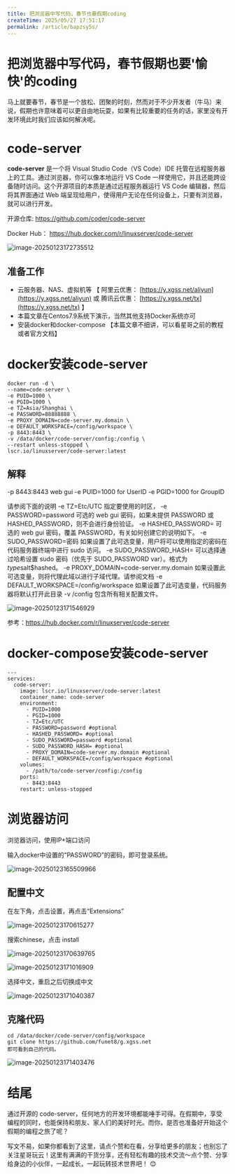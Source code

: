 ```yaml
---
title: 把浏览器中写代码，春节也要假期coding
createTime: 2025/05/27 17:51:17
permalink: /article/bapzsy5s/
---
```

# 把浏览器中写代码，春节假期也要'愉快'的coding



马上就要春节，春节是一个放松、团聚的时刻，然而对于不少开发者（牛马）来说，假期也许意味着可以更自由地玩耍，如果有比较重要的任务的话，家里没有开发环境此时我们应该如何解决呢。

# code-server

**code-server** 是一个将 Visual Studio Code（VS Code）IDE 托管在远程服务器上的工具。通过浏览器，你可以像本地运行 VS Code 一样使用它，并且还能跨设备随时访问。这个开源项目的本质是通过远程服务器运行 VS Code 编辑器，然后将其界面通过 Web 端呈现给用户，使得用户无论在任何设备上，只要有浏览器，就可以进行开发。



开源仓库:   https://github.com/coder/code-server

Docker Hub： https://hub.docker.com/r/linuxserver/code-server



![image-20250123172735512](https://imgoss.xgss.net/picgo/image-20250123172735512.png?aliyun)

## 准备工作

- 云服务器、NAS、虚拟机等  【 阿里云优惠： [https://y.xgss.net/aliyun](https://y.xgss.net/aliyun) 或 腾讯云优惠： [https://y.xgss.net/tx](https://y.xgss.net/tx) 】
- 本篇文章在Centos7.9系统下演示，当然其他支持Docker系统亦可
- 安装docker和docker-compose 【本篇文章不细讲，可以看星哥之前的教程或者官方文档】

# docker安装code-server



```
docker run -d \
--name=code-server \
-e PUID=1000 \
-e PGID=1000 \
-e TZ=Asia/Shanghai \
-e PASSWORD=88888888 \
-e PROXY_DOMAIN=code-server.my.domain \
-e DEFAULT_WORKSPACE=/config/workspace \
-p 8443:8443 \
-v /data/docker/code-server/config:/config \
--restart unless-stopped \
lscr.io/linuxserver/code-server:latest
```



## 解释

-p 8443:8443 web gui 
-e PUID=1000 for UserID 
-e PGID=1000 for GroupID 

请参阅下面的说明 
-e TZ=Etc/UTC 指定要使用的时区，
-e PASSWORD=password 可选的 web gui 密码，如果未提供 PASSWORD 或 HASHED_PASSWORD，则不会进行身份验证。 
-e HASHED_PASSWORD= 可选的 web gui 密码，覆盖 PASSWORD，有关如何创建它的说明如下。 
-e SUDO_PASSWORD=密码 如果设置了此可选变量，用户将可以使用指定的密码在代码服务器终端中进行 sudo 访问。 
-e SUDO_PASSWORD_HASH= 可以选择通过哈希设置 sudo 密码（优先于 SUDO_PASSWORD var）。格式为$type$salt$hashed。 
-e PROXY_DOMAIN=code-server.my.domain 如果设置此可选变量，则将代理此域以进行子域代理。请参阅文档 
-e DEFAULT_WORKSPACE=/config/workspace 如果设置了此可选变量，代码服务器将默认打开此目录 -v /config 包含所有相关配置文件。



![image-20250123171546929](https://imgoss.xgss.net/picgo/image-20250123171546929.png?aliyun)

参考：https://hub.docker.com/r/linuxserver/code-server

# docker-compose安装code-server



```
---
services:
  code-server:
    image: lscr.io/linuxserver/code-server:latest
    container_name: code-server
    environment:
      - PUID=1000
      - PGID=1000
      - TZ=Etc/UTC
      - PASSWORD=password #optional
      - HASHED_PASSWORD= #optional
      - SUDO_PASSWORD=password #optional
      - SUDO_PASSWORD_HASH= #optional
      - PROXY_DOMAIN=code-server.my.domain #optional
      - DEFAULT_WORKSPACE=/config/workspace #optional
    volumes:
      - /path/to/code-server/config:/config
    ports:
      - 8443:8443
    restart: unless-stopped

```



# 浏览器访问

浏览器访问，使用IP+端口访问

输入docker中设置的“PASSWORD”的密码，即可登录系统。

![image-20250123165509966](https://imgoss.xgss.net/picgo/image-20250123165509966.png?aliyun)



## 配置中文

在左下角，点击设置，再点击“Extensions”



![image-20250123170615277](https://imgoss.xgss.net/picgo/image-20250123170615277.png?aliyun)

搜索chinese，点击 install

![image-20250123170639765](https://imgoss.xgss.net/picgo/image-20250123170639765.png?aliyun)

![image-20250123171016909](https://imgoss.xgss.net/picgo2025/image-20250123171016909.png?aliyun)

选择中文，重启之后切换成中文

![image-20250123171040387](https://imgoss.xgss.net/picgo/image-20250123171040387.png?aliyun)

## 克隆代码

```
cd /data/docker/code-server/config/workspace
git clone https://github.com/funet8/g.xgss.net
即可看到自己的代码。
```

![image-20250123171403476](https://imgoss.xgss.net/picgo/image-20250123171403476.png?aliyun)

# 结尾

通过开源的 code-server，任何地方的开发环境都能唾手可得。在假期中，享受编程的同时，也能保持和朋友、家人们的美好时光。而你，是否也准备好开始这个假期的编程之旅了呢？



写文不易，如果你都看到了这里，请点个赞和在看，分享给更多的朋友；也别忘了关注星哥玩云！这里有满满的干货分享，还有轻松有趣的技术交流～点个赞、分享给身边的小伙伴，一起成长，一起玩转技术世界吧！ 😊



